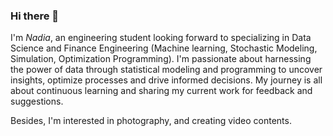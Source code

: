 ### Hi there 👋
I'm *Nadia*, an engineering student looking forward to specializing in Data Science and Finance Engineering (Machine learning, Stochastic Modeling, Simulation, Optimization Programming). I'm passionate about harnessing the power of data through statistical modeling and programming to uncover insights, optimize processes and drive informed decisions. My journey is all about continuous learning and sharing my current work for feedback and suggestions.

Besides, I'm interested in photography, and creating video contents.


<!--
**nadiaSylla/nadiaSylla** is a ✨ _special_ ✨ repository because its `README.md` (this file) appears on your GitHub profile.

Here are some ideas to get you started:

- 🔭 I’m currently working on ...
- 🌱 I’m currently learning ...
- 👯 I’m looking to collaborate on ...
- 🤔 I’m looking for help with ...
- 💬 Ask me about ...
- 📫 How to reach me: ...
- 😄 Pronouns: ...
- ⚡ Fun fact: ...
-->

